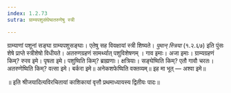 ```yaml
---
index: 1.2.73
sutra: ग्राम्यपशुसंघेष्वतरुणेषु स्त्री

---
```

ग्राम्याणां पशूनां सङ्घा ग्राम्यपशुसङ्घाः। एतेषु सह विवक्षायां स्त्री शिष्यते। _पुमान् स्त्रिया_ (१.२.६७) इति पुंसः शेषे प्राप्ते स्त्रीशेषो विधीयते। अतरुणग्रहणं सामर्थ्यात् पशुविशेषणम् । गाव इमाः। अजा इमाः। ग्राम्यग्रहणं किम्? रुरव इमे। पृषता इमे। पशुष्विति किम्? ब्राह्मणाः। क्षत्रियाः। सङ्घेष्विति किम्? एतौ गावौ चरतः। अतरुणेष्विति किम्? वत्सा इमे। बर्करा इमे॥ अनेकशफेष्विति वक्तव्यम्॥ इह मा भूत् — अश्वा इमे॥



॥ इति श्रीजयादित्यविरचितायां काशिकायां वृत्तौ प्रथमाध्यायस्य द्वितीयः पादः॥